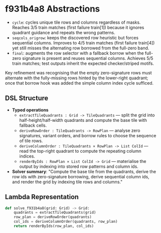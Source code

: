 # f931b4a8 Abstractions

- `cycle`: cycles unique tile rows and columns regardless of masks. Reaches 3/5 train matches (first failure train[1]) because it ignores quadrant guidance and repeats the wrong patterns.
- `seqcols_origrow`: keeps the discovered row heuristic but forces sequential columns. Improves to 4/5 train matches (first failure train[4]) yet still misses the alternating row borrowed from the full-zero band.
- `final`: augments the row selector with a fallback borrow when the full-zero signature is present and reuses sequential columns. Achieves 5/5 train matches; test outputs inherit the expected checker/striped motifs.

Key refinement was recognising that the empty zero-signature rows must alternate with the fully-missing rows hinted by the lower-right quadrant; once that borrow hook was added the simple column index cycle sufficed.

## DSL Structure
- **Typed operations**
  - `extractTileQuadrants : Grid -> TileQuadrants` — split the grid into half-height/half-width quadrants and compute the base tile with fallback cells.
  - `deriveRowOrder : TileQuadrants -> RowPlan` — analyse zero signatures, variant orders, and borrow rules to choose the sequence of tile rows.
  - `deriveColumnOrder : TileQuadrants × RowPlan -> List ColId` — read the top-right quadrant to compute the repeating column indices.
  - `renderByIds : RowPlan × List ColId -> Grid` — materialise the output by indexing into stored row patterns and column ids.
- **Solver summary**: "Compute the base tile from the quadrants, derive the row ids with zero-signature borrowing, derive sequential column ids, and render the grid by indexing tile rows and columns."

## Lambda Representation

```python
def solve_f931b4a8(grid: Grid) -> Grid:
    quadrants = extractTileQuadrants(grid)
    row_plan = deriveRowOrder(quadrants)
    col_ids = deriveColumnOrder(quadrants, row_plan)
    return renderByIds(row_plan, col_ids)
```
